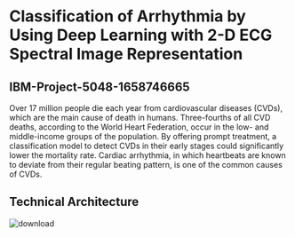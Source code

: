 #  Classification of Arrhythmia by Using Deep Learning with 2-D ECG Spectral Image Representation
## IBM-Project-5048-1658746665

Over 17 million people die each year from cardiovascular diseases (CVDs), which are the main cause of death in humans. Three-fourths of all CVD deaths, according to the World Heart Federation, occur in the low- and middle-income groups of the population. By offering prompt treatment, a classification model to detect CVDs in their early stages could significantly lower the mortality rate. Cardiac arrhythmia, in which heartbeats are known to deviate from their regular beating pattern, is one of the common causes of CVDs.

## Technical Architecture
![download](https://user-images.githubusercontent.com/68504821/190872752-b50cf6f6-fd65-48c2-bb17-6ce0165e1799.png)
